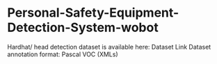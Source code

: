 # Personal-Safety-Equipment-Detection-System-wobot
Hardhat/ head detection dataset is available here: Dataset Link  Dataset annotation format: Pascal VOC (XMLs)

